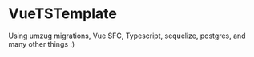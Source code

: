 # VueTSTemplate

Using umzug migrations, Vue SFC, Typescript, sequelize, postgres, and many other things :)
